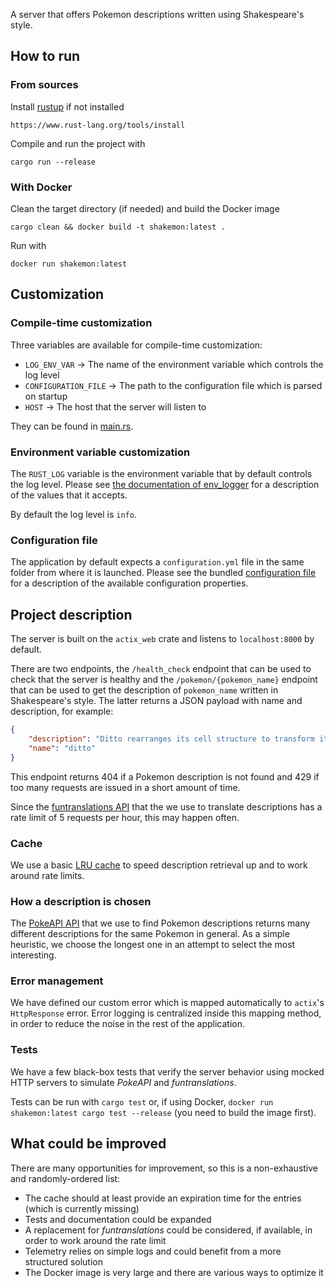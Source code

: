 A server that offers Pokemon descriptions written
using Shakespeare's style.

## How to run

### From sources

Install [rustup](https://www.rust-lang.org/tools/install)
if not installed

    https://www.rust-lang.org/tools/install

Compile and run the project with

    cargo run --release

### With Docker

Clean the target directory (if needed) and build the Docker image

    cargo clean && docker build -t shakemon:latest .

Run with

    docker run shakemon:latest

## Customization

### Compile-time customization

Three variables are available for compile-time customization:
- `LOG_ENV_VAR` → The name of the environment variable which controls the log level
- `CONFIGURATION_FILE` → The path to the configuration file which is parsed on startup
- `HOST` → The host that the server will listen to

They can be found in [main.rs](src/main.rs).

### Environment variable customization

The `RUST_LOG` variable is the environment variable that by default controls
the log level. Please see
[the documentation of env_logger](https://docs.rs/env_logger/0.7.1/env_logger/index.html)
for a description of the values that it accepts.

By default the log level is `info`.

### Configuration file

The application by default expects a `configuration.yml` file in the same
folder from where it is launched. Please see the bundled
[configuration file](configuration.yml) for
a description of the available configuration properties.

## Project description

The server is built on the `actix_web` crate and listens to `localhost:8000`
by default.

There are two endpoints, the `/health_check` endpoint that can be
used to check that the server is healthy and the `/pokemon/{pokemon_name}`
endpoint that can be used to get the description of `pokemon_name` written
in Shakespeare's style. The latter returns a JSON payload with
name and description, for example:

```json
{
    "description": "Ditto rearranges its cell structure to transform itself into other shapes. However,  if 't be true 't tries to transform itself into something by relying on its memory,  this pokémon manages to receiveth details wrong.",
    "name": "ditto"
}
```

This endpoint returns 404 if a Pokemon description is not found
and 429 if too many requests are issued in a short amount of time.

Since the [funtranslations API](https://funtranslations.com/api/)
that the we use to translate
descriptions has a rate limit of 5 requests per hour, this may
happen often.

### Cache

We use a basic
[LRU cache](https://en.wikipedia.org/wiki/Cache_replacement_policies#Least_recently_used_(LRU))
to speed description retrieval up and to work around rate limits.

### How a description is chosen

The [PokeAPI API](https://pokeapi.co/) that we use to find
Pokemon descriptions returns many different descriptions for the same
Pokemon in general. As a simple heuristic, we choose the longest one
in an attempt to select the most interesting.

### Error management

We have defined our custom error which is mapped automatically to
`actix`'s `HttpResponse` error. Error logging is centralized inside
this mapping method, in order to reduce the noise in the rest of
the application.

### Tests

We have a few black-box tests that verify the server behavior
using mocked HTTP servers to simulate *PokeAPI* and *funtranslations*.

Tests can be run with `cargo test` or, if using Docker,
`docker run shakemon:latest cargo test --release` (you need to build
the image first).

## What could be improved

There are many opportunities for improvement, so this is a
non-exhaustive and randomly-ordered list:

- The cache should at least provide an expiration time for
  the entries (which is currently missing)
- Tests and documentation could be expanded
- A replacement for *funtranslations* could be considered,
  if available, in order to work around the rate limit
- Telemetry relies on simple logs and could benefit from a more
  structured solution
- The Docker image is very large and there are various ways
  to optimize it
